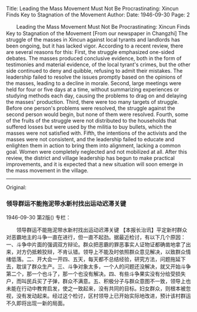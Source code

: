 Title: Leading the Mass Movement Must Not Be Procrastinating: Xincun Finds Key to Stagnation of the Movement
Author:
Date: 1946-09-30
Page: 2

　　Leading the Mass Movement Must Not Be Procrastinating: Xincun Finds Key to Stagnation of the Movement
    [From our newspaper in Changzhi] The struggle of the masses in Xincun against local tyrants and landlords has been ongoing, but it has lacked vigor. According to a recent review, there are several reasons for this: First, the struggle emphasized one-sided debates. The masses produced conclusive evidence, both in the form of testimonies and material evidence, of the local tyrant's crimes, but the other side continued to deny and quibble, refusing to admit their mistakes. The leadership failed to resolve the issues promptly based on the opinions of the masses, leading to a decline in morale. Second, large meetings were held for four or five days at a time, without summarizing experiences or studying methods each day, causing the problems to drag on and delaying the masses' production. Third, there were too many targets of struggle. Before one person's problems were resolved, the struggle against the second person would begin, but none of them were resolved. Fourth, some of the fruits of the struggle were not distributed to the households that suffered losses but were used by the militia to buy bullets, which the masses were not satisfied with. Fifth, the intentions of the activists and the masses were not consistent, and the leadership failed to educate and enlighten them in action to bring them into alignment, lacking a common goal. Women were completely neglected and not mobilized at all. After this review, the district and village leadership has begun to make practical improvements, and it is expected that a new situation will soon emerge in the mass movement in the village.



<hr /> 

Original: 


### 领导群运不能拖泥带水新村找出运动迟滞关键

1946-09-30
第2版()
专栏：

　　领导群运不能拖泥带水新村找出运动迟滞关键
    【本报长治讯】平定新村群众对恶霸地主的斗争一直在进行，但一直不起劲。据最近检讨，有以下几个原因：一、斗争中片面的强调双方辩论。群众把恶霸的罪恶事实人证物证都确凿地拿了出来，对方仍抵赖狡辩，不肯认错。领导上不能及时依照群众意见解决，以致群众情绪低落。二、开大会一开四、五天，每天都不总结经验，研究方法，问题拖延下去，耽误了群众生产。三、斗争对象太多，一个人的问题还没解决，就又开始斗争第二个，那一个也斗了，那一个也没有解决。四、有些斗争果实没有分给受损失户，而叫民兵买了子弹，群众不满意。五、积极分子与群众意图不一致，领导上也未能在行动中教育启发，使之一致起来，没有共同的目标。妇女群众，则根本被忽视，没有发动起来。经过这个检讨，区村领导上已开始实际地改进，预计该村群运不久即将出现一新的局面。
